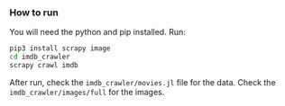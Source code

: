 ### How to run

You will need the python and pip installed. Run:

```sh
pip3 install scrapy image
cd imdb_crawler
scrapy crawl imdb
```

After run, check the `imdb_crawler/movies.jl` file for the data. Check the `imdb_crawler/images/full` for the images.